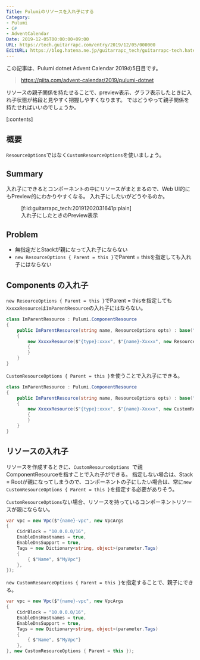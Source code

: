 ```yaml
---
Title: Pulumiのリソースを入れ子にする
Category:
- Pulumi
- C#
- AdventCalendar
Date: 2019-12-05T00:00:00+09:00
URL: https://tech.guitarrapc.com/entry/2019/12/05/000000
EditURL: https://blog.hatena.ne.jp/guitarrapc_tech/guitarrapc-tech.hatenablog.com/atom/entry/26006613474760922
---
```


この記事は、Pulumi dotnet Advent Calendar 2019の5日目です。

> https://qiita.com/advent-calendar/2019/pulumi-dotnet

リソースの親子関係を持たせることで、preview表示、グラフ表示したときに入れ子状態が格段と見やすく把握しやすくなります。
ではどうやって親子関係を持たせればいいのでしょうか。


[:contents]

## 概要

`ResourceOptions`ではなく`CustomResourceOptions`を使いましょう。

## Summary

入れ子にできるとコンポーネントの中にリソースがまとまるので、Web UI的にもPreview的にわかりやすくなる。
入れ子にしたいがどうやるのか。

<figure class="figure-image figure-image-fotolife" title="入れ子にしたときのPreview表示">[f:id:guitarrapc_tech:20191202031641p:plain]<figcaption>入れ子にしたときのPreview表示</figcaption></figure>

## Problem

* 無指定だとStackが親になって入れ子にならない
* `new ResourceOptions { Parent = this }`でParent = thisを指定しても入れ子にはならない

## Components の入れ子

`new ResourceOptions { Parent = this }`でParent = thisを指定しても`XxxxxResource`は`ImParentResource`の入れ子にはならない。

```cs
class ImParentResource : Pulumi.ComponentResource
{
    public ImParentResource(string name, ResourceOptions opts) : base("pkg:ImParentResource", name, opts)
    {
        new XxxxxResource($"{type}:xxxx", $"{name}-Xxxxx", new ResourceOptions { Parent = this })
        {
        }
    }
}
```

`CustomResourceOptions { Parent = this }`を使うことで入れ子にできる。

```cs
class ImParentResource : Pulumi.ComponentResource
{
    public ImParentResource(string name, ResourceOptions opts) : base("pkg:ImParentResource", name, opts)
    {
        new XxxxxResource($"{type}:xxxx", $"{name}-Xxxxx", new CustomResourceOptions { Parent = this })
        {
        }
    }
}
```


## リソースの入れ子

リソースを作成するときに、`CustomResourceOptions `で親ComponentResourceを指すことで入れ子ができる。
指定しない場合は、Stack = Rootが親になってしまうので、コンポーネントの子にしたい場合は、常に`new CustomResourceOptions { Parent = this }`を指定する必要がありそう。


`CustomResourceOptions`ない場合、リソースを持っているコンポーネントリソースが親にならない。

```cs
var vpc = new Vpc($"{name}-vpc", new VpcArgs
{
    CidrBlock = "10.0.0.0/16",
    EnableDnsHostnames = true,
    EnableDnsSupport = true,
    Tags = new Dictionary<string, object>(parameter.Tags)
    {
        { $"Name", $"MyVpc"}
    },
});
```

`new CustomResourceOptions { Parent = this }`を指定することで、親子にできる。

```cs
var vpc = new Vpc($"{name}-vpc", new VpcArgs
{
    CidrBlock = "10.0.0.0/16",
    EnableDnsHostnames = true,
    EnableDnsSupport = true,
    Tags = new Dictionary<string, object>(parameter.Tags)
    {
        { $"Name", $"MyVpc"}
    },
}, new CustomResourceOptions { Parent = this });
```

